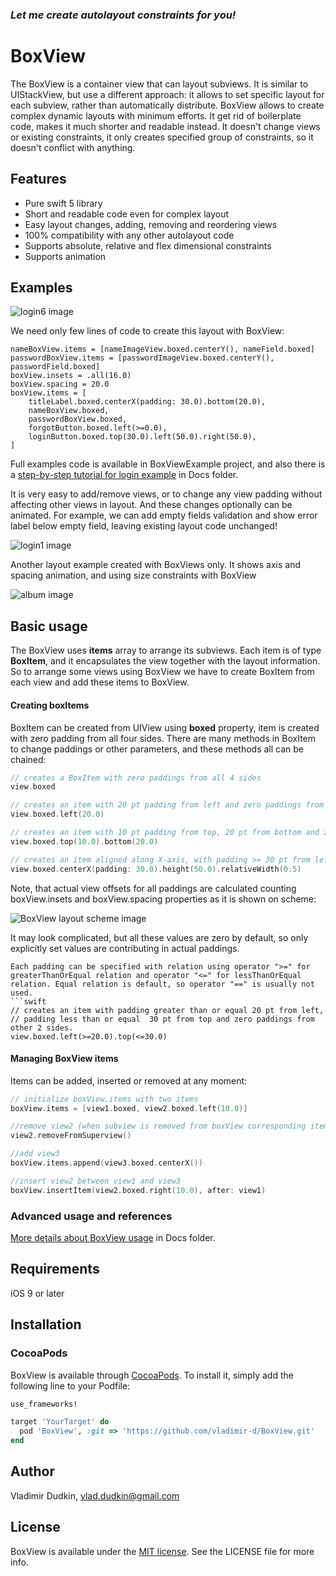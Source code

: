 
### *Let me create autolayout constraints for you!*

# BoxView
The BoxView is a container view that can layout subviews. It is similar to UIStackView, but use a different approach: it allows to set specific layout for each subview, rather than automatically distribute. BoxView allows to create complex dynamic layouts with minimum efforts. It get rid of boilerplate code, makes it much shorter and readable instead. It doesn't change views or existing constraints, it only creates specified group of constraints, so it doesn't conflict with anything.


## Features
- Pure swift 5 library
- Short and readable code even for complex layout
- Easy layout changes, adding, removing and reordering views
- 100% compatibility with any other autolayout code
- Supports absolute, relative and flex dimensional constraints
- Supports animation

## Examples

![login6 image](https://github.com/vladimir-d/BoxView/blob/master/Docs/Images/login6.png?raw=true)

We need only few lines of code to create this layout with BoxView:
```
nameBoxView.items = [nameImageView.boxed.centerY(), nameField.boxed]
passwordBoxView.items = [passwordImageView.boxed.centerY(), passwordField.boxed]
boxView.insets = .all(16.0)
boxView.spacing = 20.0
boxView.items = [
    titleLabel.boxed.centerX(padding: 30.0).bottom(20.0),
    nameBoxView.boxed,
    passwordBoxView.boxed,
    forgotButton.boxed.left(>=0.0),
    loginButton.boxed.top(30.0).left(50.0).right(50.0),
]
```
Full examples code is available in BoxViewExample project, and also there is a [step-by-step tutorial for login example](https://github.com/vladimir-d/BoxView/blob/master/Docs/login.md) in Docs folder.

It is very easy to add/remove views, or to change any view padding without affecting other views in layout.
And these changes optionally can be animated. For example, we can add empty fields validation and show error label below empty field, leaving existing layout code unchanged!

![login1 image](https://github.com/vladimir-d/BoxView/blob/master/Docs/Images/login7.gif?raw=true)

Another layout example created with BoxViews only. It shows axis and spacing animation, and using size constraints with BoxView

![album image](https://github.com/vladimir-d/BoxView/blob/master/Docs/Images/album.gif?raw=true)

## Basic usage

The BoxView uses **items** array to arrange its subviews. Each item is of type **BoxItem**, and it encapsulates the view together with the layout information. So to arrange some views using BoxView we have to create BoxItem from each view and add these items to BoxView. 

####  Creating boxItems
BoxItem can be created from UIView using **boxed** property, item is created with zero padding from all four sides.
There are many methods in BoxItem to change paddings or other parameters, and these methods all can be chained:

```swift
// creates a BoxItem with zero paddings from all 4 sides
view.boxed

// creates an item with 20 pt padding from left and zero paddings from other 3 sides.
view.boxed.left(20.0)

// creates an item with 10 pt padding from top, 20 pt from bottom and zero paddings from other 2 sides.
view.boxed.top(10.0).bottom(20.0) 

// creates an item aligned along X-axis, with padding >= 30 pt from left and right sides, top and bottom padding are zero, view height is equal 50 pt, width is half of superview width.
view.boxed.centerX(padding: 30.0).height(50.0).relativeWidth(0.5)
```

Note, that actual view offsets for all paddings are calculated counting boxView.insets and boxView.spacing properties as it is shown on scheme:

![BoxView layout scheme image](https://github.com/vladimir-d/BoxView/blob/master/Docs/Images/boxLayout.png?raw=true)

It may look complicated, but all these values are zero by default, so only explicitly set values are contributing in actual paddings.  

```
Each padding can be specified with relation using operator ">=" for greaterThanOrEqual relation and operator "<=" for lessThanOrEqual relation. Equal relation is default, so operator "==" is usually not used.
```swift
// creates an item with padding greater than or equal 20 pt from left,
// padding less than or equal  30 pt from top and zero paddings from other 2 sides. 
view.boxed.left(>=20.0).top(<=30.0)
```

####  Managing BoxView items

Items can be added, inserted or removed at any moment:
```swift
// initialize boxView.items with two items 
boxView.items = [view1.boxed, view2.boxed.left(10.0)]

//remove view2 (when subview is removed from boxView corresponding item is also removed)
view2.removeFromSuperview()

//add view3 
boxView.items.append(view3.boxed.centerX())

//insert view2 between view1 and view3 
boxView.insertItem(view2.boxed.right(10.0), after: view1)
```
### Advanced usage and references
 [More details about BoxView usage](https://github.com/vladimir-d/BoxView/blob/master/Docs/references.md) in Docs folder.

## Requirements

iOS 9 or later

## Installation

### CocoaPods

BoxView is available through [CocoaPods](http://cocoapods.org). To install
it, simply add the following line to your Podfile:

```ruby
use_frameworks!

target 'YourTarget' do
  pod 'BoxView', :git => 'https://github.com/vladimir-d/BoxView.git'
end

```


## Author

Vladimir Dudkin, vlad.dudkin@gmail.com

## License

[MIT]: http://www.opensource.org/licenses/mit-license.php

BoxView is available under the [MIT license][MIT]. See the LICENSE file for more info.
